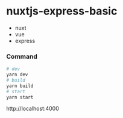 # nuxtjs-express-basic

- nuxt
- vue
- express

### Command

```bash
# dev
yarn dev
# build
yarn build
# start
yarn start
```

http://localhost:4000